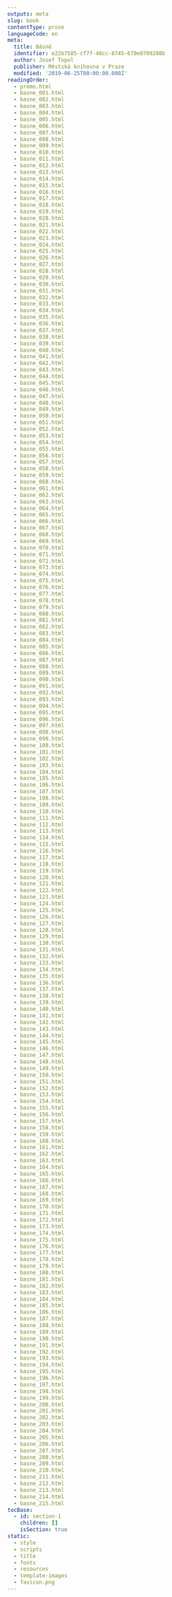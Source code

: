 ```yaml
---
outputs: meta
slug: book
contentType: prose
languageCode: en
meta:
  title: Básně
  identifier: e22b7585-cf7f-48cc-8745-670e0709288b
  author: Josef Topol
  publisher: Městská knihovna v Praze
  modified: '2019-06-25T00:00:00.000Z'
readingOrder:
  - promo.html
  - basne_001.html
  - basne_002.html
  - basne_003.html
  - basne_004.html
  - basne_005.html
  - basne_006.html
  - basne_007.html
  - basne_008.html
  - basne_009.html
  - basne_010.html
  - basne_011.html
  - basne_012.html
  - basne_013.html
  - basne_014.html
  - basne_015.html
  - basne_016.html
  - basne_017.html
  - basne_018.html
  - basne_019.html
  - basne_020.html
  - basne_021.html
  - basne_022.html
  - basne_023.html
  - basne_024.html
  - basne_025.html
  - basne_026.html
  - basne_027.html
  - basne_028.html
  - basne_029.html
  - basne_030.html
  - basne_031.html
  - basne_032.html
  - basne_033.html
  - basne_034.html
  - basne_035.html
  - basne_036.html
  - basne_037.html
  - basne_038.html
  - basne_039.html
  - basne_040.html
  - basne_041.html
  - basne_042.html
  - basne_043.html
  - basne_044.html
  - basne_045.html
  - basne_046.html
  - basne_047.html
  - basne_048.html
  - basne_049.html
  - basne_050.html
  - basne_051.html
  - basne_052.html
  - basne_053.html
  - basne_054.html
  - basne_055.html
  - basne_056.html
  - basne_057.html
  - basne_058.html
  - basne_059.html
  - basne_060.html
  - basne_061.html
  - basne_062.html
  - basne_063.html
  - basne_064.html
  - basne_065.html
  - basne_066.html
  - basne_067.html
  - basne_068.html
  - basne_069.html
  - basne_070.html
  - basne_071.html
  - basne_072.html
  - basne_073.html
  - basne_074.html
  - basne_075.html
  - basne_076.html
  - basne_077.html
  - basne_078.html
  - basne_079.html
  - basne_080.html
  - basne_081.html
  - basne_082.html
  - basne_083.html
  - basne_084.html
  - basne_085.html
  - basne_086.html
  - basne_087.html
  - basne_088.html
  - basne_089.html
  - basne_090.html
  - basne_091.html
  - basne_092.html
  - basne_093.html
  - basne_094.html
  - basne_095.html
  - basne_096.html
  - basne_097.html
  - basne_098.html
  - basne_099.html
  - basne_100.html
  - basne_101.html
  - basne_102.html
  - basne_103.html
  - basne_104.html
  - basne_105.html
  - basne_106.html
  - basne_107.html
  - basne_108.html
  - basne_109.html
  - basne_110.html
  - basne_111.html
  - basne_112.html
  - basne_113.html
  - basne_114.html
  - basne_115.html
  - basne_116.html
  - basne_117.html
  - basne_118.html
  - basne_119.html
  - basne_120.html
  - basne_121.html
  - basne_122.html
  - basne_123.html
  - basne_124.html
  - basne_125.html
  - basne_126.html
  - basne_127.html
  - basne_128.html
  - basne_129.html
  - basne_130.html
  - basne_131.html
  - basne_132.html
  - basne_133.html
  - basne_134.html
  - basne_135.html
  - basne_136.html
  - basne_137.html
  - basne_138.html
  - basne_139.html
  - basne_140.html
  - basne_141.html
  - basne_142.html
  - basne_143.html
  - basne_144.html
  - basne_145.html
  - basne_146.html
  - basne_147.html
  - basne_148.html
  - basne_149.html
  - basne_150.html
  - basne_151.html
  - basne_152.html
  - basne_153.html
  - basne_154.html
  - basne_155.html
  - basne_156.html
  - basne_157.html
  - basne_158.html
  - basne_159.html
  - basne_160.html
  - basne_161.html
  - basne_162.html
  - basne_163.html
  - basne_164.html
  - basne_165.html
  - basne_166.html
  - basne_167.html
  - basne_168.html
  - basne_169.html
  - basne_170.html
  - basne_171.html
  - basne_172.html
  - basne_173.html
  - basne_174.html
  - basne_175.html
  - basne_176.html
  - basne_177.html
  - basne_178.html
  - basne_179.html
  - basne_180.html
  - basne_181.html
  - basne_182.html
  - basne_183.html
  - basne_184.html
  - basne_185.html
  - basne_186.html
  - basne_187.html
  - basne_188.html
  - basne_189.html
  - basne_190.html
  - basne_191.html
  - basne_192.html
  - basne_193.html
  - basne_194.html
  - basne_195.html
  - basne_196.html
  - basne_197.html
  - basne_198.html
  - basne_199.html
  - basne_200.html
  - basne_201.html
  - basne_202.html
  - basne_203.html
  - basne_204.html
  - basne_205.html
  - basne_206.html
  - basne_207.html
  - basne_208.html
  - basne_209.html
  - basne_210.html
  - basne_211.html
  - basne_212.html
  - basne_213.html
  - basne_214.html
  - basne_215.html
tocBase:
  - id: section-1
    children: []
    isSection: true
static:
  - style
  - scripts
  - title
  - fonts
  - resources
  - template-images
  - favicon.png
---
```

